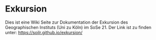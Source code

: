 # Exkursion
Dies ist eine Wiki Seite zur Dokumentation der Exkursion des Geographischen Instituts (Uni zu Köln) im SoSe 21. Der Link ist zu finden unter: https://soilr.github.io/exkursion/
